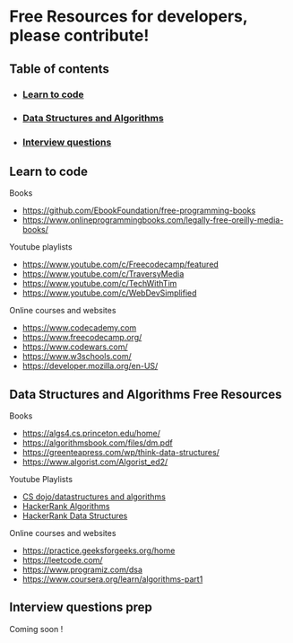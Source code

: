 # Free Resources for developers, please contribute!

## Table of contents

- ### [Learn to code](#code)

- ### [Data Structures and Algorithms](#DSA)

- ### [Interview questions](#interview)

## Learn to code <a name='code'></a>
Books
 - https://github.com/EbookFoundation/free-programming-books
 - https://www.onlineprogrammingbooks.com/legally-free-oreilly-media-books/

Youtube playlists
 - https://www.youtube.com/c/Freecodecamp/featured
 - https://www.youtube.com/c/TraversyMedia
 - https://www.youtube.com/c/TechWithTim
 - https://www.youtube.com/c/WebDevSimplified

Online courses and websites
 - https://www.codecademy.com
 - https://www.freecodecamp.org/
 - https://www.codewars.com/
 - https://www.w3schools.com/
 - https://developer.mozilla.org/en-US/


## Data Structures and Algorithms Free Resources <a name='DSA'></a>
Books
 - https://algs4.cs.princeton.edu/home/
 - https://algorithmsbook.com/files/dm.pdf
 - https://greenteapress.com/wp/think-data-structures/
 - https://www.algorist.com/Algorist_ed2/

Youtube Playlists
 - [CS dojo/datastructures and algorithms](https://www.youtube.com/watch?v=bum_19loj9A&list=PLBZBJbE_rGRV8D7XZ08LK6z-4zPoWzu5H)
 - [HackerRank Algorithms](https://www.youtube.com/watch?v=KEEKn7Me-ms&list=PLI1t_8YX-ApvMthLj56t1Rf-Buio5Y8KL)
 - [HackerRank Data Structures](https://www.youtube.com/watch?v=IhJGJG-9Dx8&list=PLI1t_8YX-Apv-UiRlnZwqqrRT8D1RhriX)

Online courses and websites
 - https://practice.geeksforgeeks.org/home
 - https://leetcode.com/
 - https://www.programiz.com/dsa
 - https://www.coursera.org/learn/algorithms-part1

## Interview questions prep <a name='interview'></a>
Coming soon ! 
